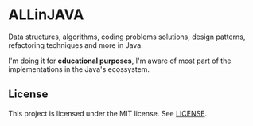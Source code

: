 # ALLinJAVA

Data structures, algorithms, coding problems solutions, design patterns, refactoring techniques and more in Java.

I'm doing it for **educational purposes**, I'm aware of most part of the implementations in the Java's ecossystem.

## License
This project is licensed under the MIT license. See [LICENSE](./LICENSE).
